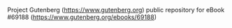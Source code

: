 Project Gutenberg (https://www.gutenberg.org) public repository for
eBook #69188 (https://www.gutenberg.org/ebooks/69188)
